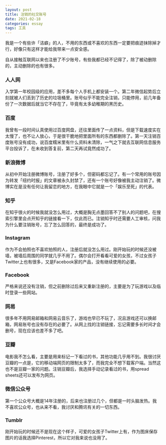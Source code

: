 ```yaml
---
layout: post
title: 注销的社交账号
date: 2021-02-18 
categories: essay
tags: 工具
---
```


我是一个有些许「洁癖」的人，不用的东西或不喜欢的东西一定要把痕迹抹除掉才行，好像只有这样才能给我带来一点安全感。

自从接触互联网以来也注册了不少账号，有些我都已经不记得了，除了被动删除的，主动删除的也有很多。

### 人人网

入学第一年校园级的应用，差不多每个人手机上都安装一个。第二年微信起势后立刻就被人们丢到了历史的垃圾桶里。账号似乎不能完全注销，只能停用，前几年备份了一次数据后就当它不存在了，毕竟有太多幼稚期的黑历史。

### 百度

我曾有一段时间认真使用过百度网盘，还往里面传了一点资料，但是下载速度实在太慢了，也不让人放心，于是很干脆地把里面所有的东西都删除了。第一天注销百度账号没有成功，说百度糯米里有什么资料未清除，一气之下就去互联网信息服务平台投诉了，在未收到答复前，第二天再试竟然成功了。

### 新浪微博

从初中开始注册微博账号，注册了好多个，但密码都忘记了。有一个常用的账号因为转发「纽约时报」的文章被永久封禁了，还有一个账号好像被我主动注销了。微博实在是没有任何让我留恋的地方，在我眼中它就是一个「娱乐至死」的代表。

### 知乎

在知乎很火的时候我就没怎么用过，大概是胸无点墨回答不了别人的问题吧，在搜索引擎里会点开知乎的链接看一下，仅此而已。注销知乎时还需要人工审核，问我为什么要注销账号，忘了怎么回答的，最终是成功了。

### Instagram

作为不会拍照也不喜欢拍照的人，注册后就没怎么用过。刚开始玩的时候还没被墙，被墙后周围的同学就几乎不用了。偶尔会打开看看可爱的女孩，不过女孩子Twitter上也有很多，又是Facebook家的产品，没有继续使用的必要。

### Facebook

严格来说还没有注销，但之前删除过后来又重新注册的，主要是为了玩游戏以及临时登录一些网站。

### 网易

很多年不用网易邮箱和网易云音乐了，游戏也早已不玩了，况且游戏还可以换邮箱，网易账号也没有存在的必要了。从网上找的注销链接，忘记需要多长时间才会删号，现在应该也差不多了吧。

### 豆瓣

电影我不怎么看，主要是用来标记一下看过的书，其他功能几乎用不到。我很讨厌豆瓣的一点是，它的移动端网页的限制太多了，而我完全不想下载客户端。当然这也不是豆瓣一家的问题。注销豆瓣后，我选择手动记录看过的书，用spread sheets还可以发布为网页。

### 微信公众号

第一个公众号大概是14年注册的，后来也注册过几个，但都是一时头脑发热。我不喜欢公众号，也从来不看，我讨厌和腾讯有关的一切东西。

### Tumblr

刚开始玩的时候还不是现在这个样子，可爱的女孩子Twitter上有，作为图床保存图片的话我选择Pinterest，所以它对我来说也没用了。
